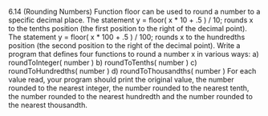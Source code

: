 6.14 (Rounding Numbers) Function floor can be used to round a number to a specific decimal
place. The statement
y = floor( x * 10 + .5 ) / 10;
rounds x to the tenths position (the first position to the right of the decimal point). The statement
y = floor( x * 100 + .5 ) / 100;
rounds x to the hundredths position (the second position to the right of the decimal point). Write
a program that defines four functions to round a number x in various ways:
a) roundToInteger( number )
b) roundToTenths( number )
c) roundToHundredths( number )
d) roundToThousandths( number )
For each value read, your program should print the original value, the number rounded to the
nearest integer, the number rounded to the nearest tenth, the number rounded to the nearest 
hundredth and the number rounded to the nearest thousandth.
